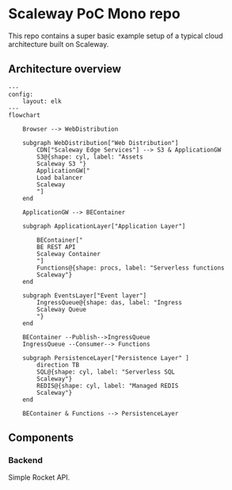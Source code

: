 # Scaleway PoC Mono repo

This repo contains a super basic example setup of a typical cloud architecture built on Scaleway.

## Architecture overview

```mermaid
---
config:
    layout: elk
---
flowchart

    Browser --> WebDistribution

    subgraph WebDistribution["Web Distribution"]
        CDN["Scaleway Edge Services"] --> S3 & ApplicationGW
        S3@{shape: cyl, label: "Assets
        Scaleway S3 "}
        ApplicationGW["
        Load balancer
        Scaleway
        "]
    end

    ApplicationGW --> BEContainer

    subgraph ApplicationLayer["Application Layer"]
        
        BEContainer["
        BE REST API
        Scaleway Container
        "]
        Functions@{shape: procs, label: "Serverless functions
        Scaleway"}
    end

    subgraph EventsLayer["Event layer"]
        IngressQueue@{shape: das, label: "Ingress
        Scaleway Queue
        "}
    end

    BEContainer --Publish-->IngressQueue
    IngressQueue --Consumer--> Functions

    subgraph PersistenceLayer["Persistence Layer" ]
        direction TB
        SQL@{shape: cyl, label: "Serverless SQL
        Scaleway"}
        REDIS@{shape: cyl, label: "Managed REDIS
        Scaleway"}
    end

    BEContainer & Functions --> PersistenceLayer
```

## Components

### Backend

Simple Rocket API.
